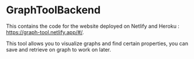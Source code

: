 # GraphToolBackend


This contains the code for the website deployed on Netlify and Heroku : https://graph-tool.netlify.app/#/.

This tool allows you to visualize graphs and find certain properties, you can save and retrieve on graph to work on later.
